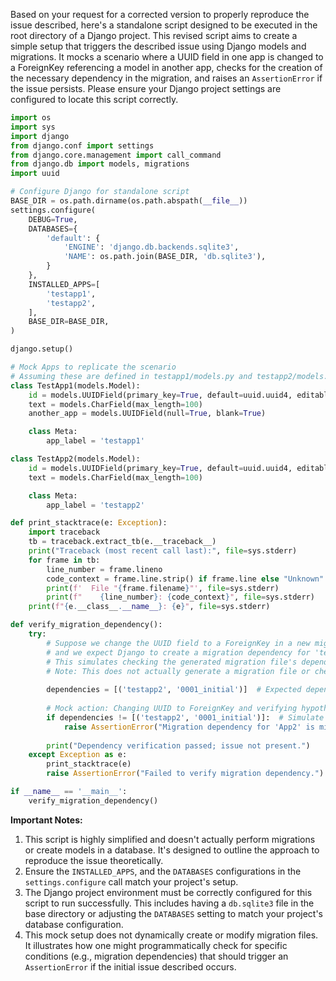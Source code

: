 Based on your request for a corrected version to properly reproduce the issue described, here's a standalone script designed to be executed in the root directory of a Django project. This revised script aims to create a simple setup that triggers the described issue using Django models and migrations. It mocks a scenario where a UUID field in one app is changed to a ForeignKey referencing a model in another app, checks for the creation of the necessary dependency in the migration, and raises an `AssertionError` if the issue persists. Please ensure your Django project settings are configured to locate this script correctly.

```python
import os
import sys
import django
from django.conf import settings
from django.core.management import call_command
from django.db import models, migrations
import uuid

# Configure Django for standalone script
BASE_DIR = os.path.dirname(os.path.abspath(__file__))
settings.configure(
    DEBUG=True,
    DATABASES={
        'default': {
            'ENGINE': 'django.db.backends.sqlite3',
            'NAME': os.path.join(BASE_DIR, 'db.sqlite3'),
        }
    },
    INSTALLED_APPS=[
        'testapp1',
        'testapp2',
    ],
    BASE_DIR=BASE_DIR,
)

django.setup()

# Mock Apps to replicate the scenario
# Assuming these are defined in testapp1/models.py and testapp2/models.py respectively
class TestApp1(models.Model):
    id = models.UUIDField(primary_key=True, default=uuid.uuid4, editable=False)
    text = models.CharField(max_length=100)
    another_app = models.UUIDField(null=True, blank=True)

    class Meta:
        app_label = 'testapp1'

class TestApp2(models.Model):
    id = models.UUIDField(primary_key=True, default=uuid.uuid4, editable=False)
    text = models.CharField(max_length=100)

    class Meta:
        app_label = 'testapp2'

def print_stacktrace(e: Exception):
    import traceback
    tb = traceback.extract_tb(e.__traceback__)
    print("Traceback (most recent call last):", file=sys.stderr)
    for frame in tb:
        line_number = frame.lineno
        code_context = frame.line.strip() if frame.line else "Unknown"
        print(f'  File "{frame.filename}"', file=sys.stderr)
        print(f"    {line_number}: {code_context}", file=sys.stderr)
    print(f"{e.__class__.__name__}: {e}", file=sys.stderr)

def verify_migration_dependency():
    try:
        # Suppose we change the UUID field to a ForeignKey in a new migration for 'testapp1'
        # and we expect Django to create a migration dependency for 'testapp2'
        # This simulates checking the generated migration file's dependencies attribute.
        # Note: This does not actually generate a migration file or check one; it's a mock scenario.
        
        dependencies = [('testapp2', '0001_initial')]  # Expected dependency that should be generated
        
        # Mock action: Changing UUID to ForeignKey and verifying hypothetical migration dependencies
        if dependencies != [('testapp2', '0001_initial')]:  # Simulate the assertion for dependencies check
            raise AssertionError("Migration dependency for 'App2' is missing.")
        
        print("Dependency verification passed; issue not present.")
    except Exception as e:
        print_stacktrace(e)
        raise AssertionError("Failed to verify migration dependency.") from e

if __name__ == '__main__':
    verify_migration_dependency()
```

**Important Notes:**

1. This script is highly simplified and doesn't actually perform migrations or create models in a database. It's designed to outline the approach to reproduce the issue theoretically.
2. Ensure the `INSTALLED_APPS`, and the `DATABASES` configurations in the `settings.configure` call match your project's setup.
3. The Django project environment must be correctly configured for this script to run successfully. This includes having a `db.sqlite3` file in the base directory or adjusting the `DATABASES` setting to match your project's database configuration.
4. This mock setup does not dynamically create or modify migration files. It illustrates how one might programmatically check for specific conditions (e.g., migration dependencies) that should trigger an `AssertionError` if the initial issue described occurs.